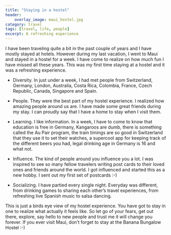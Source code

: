 ```yaml
---
title: "Staying in a hostel"
header:
    overlay_image: maui_hostel.jpg
category: travel
tags: [travel, life, people]
excerpt: A refreshing experience
---
```

I have been traveling quite a bit in the past couple of years and I have mostly stayed at hotels. However during my last vacation, I went to Maui and stayed in a hostel for a week. I have come to realize on how much fun I have missed all these years. This was my first time staying at a hostel and it was a refreshing experience.

* Diversity. In just under a week, I had met people from Switzerland, Germany, London, Australia, Costa Rica, Colombia, France, Czech Republic, Canada, Singapore and Spain.

* People. They were the best part of my hostel experience. I realized how amazing people around us are. I have made some great friends during my stay. I can proudly say that I have a home to stay when I visit them.

* Learning. I like information. In a week, I have to come to know that education is free in Germany, Kangaroos are dumb, there is something called the Au Pair program, the train timings are so good in Switzerland that they use it to set their watches, a supercool app for keeping track of the different beers you had, legal drinking age in Germany is 16 and what not.

* Influence. The kind of people around you influence you a lot. I was inspired to see so many fellow travelers writing post cards to their loved ones and friends around the world. I got influenced and started this as a new hobby. I sent out my first set of postcards :-)

* Socializing. I have partied every single night. Everyday was different, from drinking games to sharing each other’s travel experiences, from refreshing live Spanish music to salsa dancing.

This is just a birds eye view of my hostel experience. You have got to stay in one to realize what actually it feels like. So let go of your fears, get out there, explore, say hello to new people and trust me it will change you forever.
If you ever visit Maui, don’t forget to stay at the Banana Bungalow Hostel :-)
